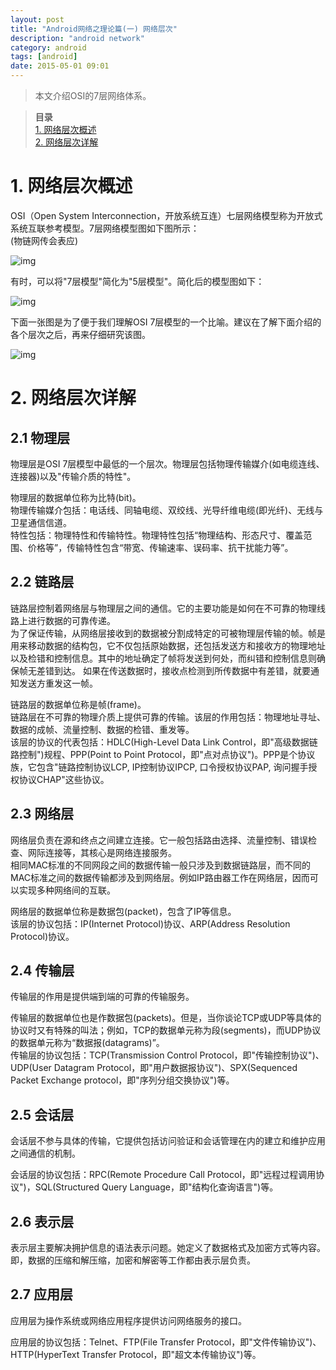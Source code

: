 ```yaml
---
layout: post
title: "Android网络之理论篇(一) 网络层次"
description: "android network"
category: android
tags: [android]
date: 2015-05-01 09:01
---
```


> 本文介绍OSI的7层网络体系。

> **目录**  
[1. 网络层次概述](#anchor1)  
[2. 网络层次详解](#anchor2)  


<a name="anchor1"></a>
# 1. 网络层次概述

OSI（Open System Interconnection，开放系统互连）七层网络模型称为开放式系统互联参考模型。7层网络模型图如下图所示：  
(物链网传会表应)

![img](/media/pic/android/network/thesis/network_osi_7_01.jpg)

有时，可以将"7层模型"简化为"5层模型"。简化后的模型图如下：

![img](/media/pic/android/network/thesis/network_osi_7_02.jpg)

下面一张图是为了便于我们理解OSI 7层模型的一个比喻。建议在了解下面介绍的各个层次之后，再来仔细研究该图。

![img](/media/pic/android/network/thesis/network_osi_7_03.jpg)


<a name="anchor2"></a>
# 2. 网络层次详解

<a name="anchor2_1"></a>
## 2.1 物理层

物理层是OSI 7层模型中最低的一个层次。物理层包括物理传输媒介(如电缆连线、连接器)以及"传输介质的特性"。

物理层的数据单位称为比特(bit)。  
物理传输媒介包括：电话线、同轴电缆、双绞线、光导纤维电缆(即光纤)、无线与卫星通信信道。  
特性包括：物理特性和传输特性。物理特性包括“物理结构、形态尺寸、覆盖范围、价格等”，传输特性包含“带宽、传输速率、误码率、抗干扰能力等”。


<a name="anchor2_2"></a>
## 2.2 链路层

链路层控制着网络层与物理层之间的通信。它的主要功能是如何在不可靠的物理线路上进行数据的可靠传递。  
为了保证传输，从网络层接收到的数据被分割成特定的可被物理层传输的帧。帧是用来移动数据的结构包，它不仅包括原始数据，还包括发送方和接收方的物理地址以及检错和控制信息。其中的地址确定了帧将发送到何处，而纠错和控制信息则确保帧无差错到达。 如果在传送数据时，接收点检测到所传数据中有差错，就要通知发送方重发这一帧。

链路层的数据单位称是帧(frame)。  
链路层在不可靠的物理介质上提供可靠的传输。该层的作用包括：物理地址寻址、数据的成帧、流量控制、数据的检错、重发等。  
该层的协议的代表包括：HDLC(High-Level Data Link Control，即"高级数据链路控制")规程、PPP(Point to Point Protocol，即"点对点协议")。PPP是个协议族，它包含"链路控制协议LCP, IP控制协议IPCP, 口令授权协议PAP, 询问握手授权协议CHAP"这些协议。


<a name="anchor2_3"></a>
## 2.3 网络层

网络层负责在源和终点之间建立连接。它一般包括路由选择、流量控制、错误检查、网际连接等，其核心是网络连接服务。  
相同MAC标准的不同网段之间的数据传输一般只涉及到数据链路层，而不同的MAC标准之间的数据传输都涉及到网络层。例如IP路由器工作在网络层，因而可以实现多种网络间的互联。

网络层的数据单位称是数据包(packet)，包含了IP等信息。  
该层的协议包括：IP(Internet Protocol)协议、ARP(Address  Resolution Protocol)协议。


<a name="anchor2_4"></a>
## 2.4 传输层
传输层的作用是提供端到端的可靠的传输服务。

传输层的数据单位也是作数据包(packets)。但是，当你谈论TCP或UDP等具体的协议时又有特殊的叫法；例如，TCP的数据单元称为段(segments)，而UDP协议的数据单元称为“数据报(datagrams)”。  
传输层的协议包括：TCP(Transmission Control Protocol，即"传输控制协议")、UDP(User Datagram Protocol，即"用户数据报协议")、SPX(Sequenced Packet Exchange protocol，即"序列分组交换协议")等。


<a name="anchor2_5"></a>
## 2.5 会话层

会话层不参与具体的传输，它提供包括访问验证和会话管理在内的建立和维护应用之间通信的机制。

会话层的协议包括：RPC(Remote Procedure Call Protocol，即"远程过程调用协议")，SQL(Structured Query Language，即"结构化查询语言")等。


<a name="anchor2_6"></a>
## 2.6 表示层

表示层主要解决拥护信息的语法表示问题。她定义了数据格式及加密方式等内容。即，数据的压缩和解压缩，加密和解密等工作都由表示层负责。



<a name="anchor2_7"></a>
## 2.7 应用层

应用层为操作系统或网络应用程序提供访问网络服务的接口。

应用层的协议包括：Telnet、FTP(File Transfer Protocol，即"文件传输协议")、HTTP(HyperText Transfer Protocol，即"超文本传输协议")等。

